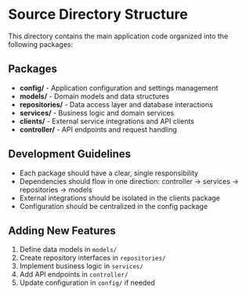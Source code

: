 # Source Directory Structure

This directory contains the main application code organized into the following packages:

## Packages

- **config/** - Application configuration and settings management
- **models/** - Domain models and data structures
- **repositories/** - Data access layer and database interactions
- **services/** - Business logic and domain services
- **clients/** - External service integrations and API clients
- **controller/** - API endpoints and request handling

## Development Guidelines

- Each package should have a clear, single responsibility
- Dependencies should flow in one direction: controller → services → repositories → models
- External integrations should be isolated in the clients package
- Configuration should be centralized in the config package

## Adding New Features

1. Define data models in `models/`
2. Create repository interfaces in `repositories/`
3. Implement business logic in `services/`
4. Add API endpoints in `controller/`
5. Update configuration in `config/` if needed

